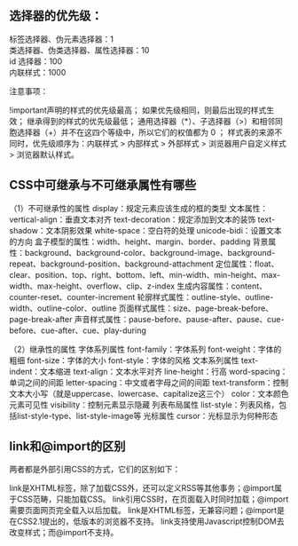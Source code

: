 ## 选择器的优先级： ##  

标签选择器、伪元素选择器：1  
类选择器、伪类选择器、属性选择器：10  
id 选择器：100  
内联样式：1000  

注意事项：  

!important声明的样式的优先级最高；
如果优先级相同，则最后出现的样式生效；
继承得到的样式的优先级最低；
通用选择器（*）、子选择器（>）和相邻同胞选择器（+）并不在这四个等级中，所以它们的权值都为 0 ；
样式表的来源不同时，优先级顺序为：内联样式 > 内部样式 > 外部样式 > 浏览器用户自定义样式 > 浏览器默认样式。

## CSS中可继承与不可继承属性有哪些 ##
（1）不可继承性的属性
display：规定元素应该生成的框的类型
文本属性：
vertical-align：垂直文本对齐
text-decoration：规定添加到文本的装饰
text-shadow：文本阴影效果
white-space：空白符的处理
unicode-bidi：设置文本的方向
盒子模型的属性：width、height、margin、border、padding
背景属性：background、background-color、background-image、background-repeat、background-position、background-attachment
定位属性：float、clear、position、top、right、bottom、left、min-width、min-height、max-width、max-height、overflow、clip、z-index
生成内容属性：content、counter-reset、counter-increment
轮廓样式属性：outline-style、outline-width、outline-color、outline
页面样式属性：size、page-break-before、page-break-after
声音样式属性：pause-before、pause-after、pause、cue-before、cue-after、cue、play-during

（2）继承性的属性
字体系列属性
font-family：字体系列
font-weight：字体的粗细
font-size：字体的大小
font-style：字体的风格
文本系列属性
text-indent：文本缩进
text-align：文本水平对齐
line-height：行高
word-spacing：单词之间的间距
letter-spacing：中文或者字母之间的间距
text-transform：控制文本大小写（就是uppercase、lowercase、capitalize这三个）
color：文本颜色
元素可见性
visibility：控制元素显示隐藏
列表布局属性
list-style：列表风格，包括list-style-type、list-style-image等
光标属性
cursor：光标显示为何种形态

## link和@import的区别 ##   
两者都是外部引用CSS的方式，它们的区别如下：

link是XHTML标签，除了加载CSS外，还可以定义RSS等其他事务；@import属于CSS范畴，只能加载CSS。
link引用CSS时，在页面载入时同时加载；@import需要页面网页完全载入以后加载。
link是XHTML标签，无兼容问题；@import是在CSS2.1提出的，低版本的浏览器不支持。
link支持使用Javascript控制DOM去改变样式；而@import不支持。






